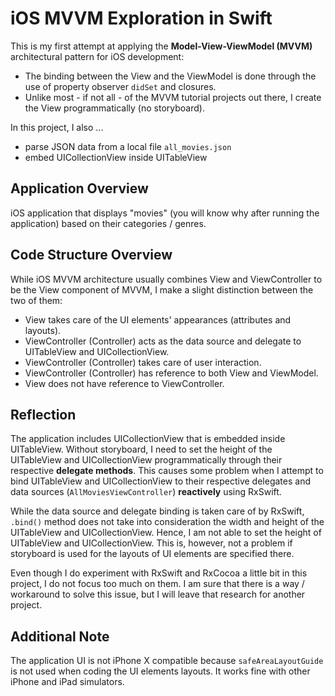 # iOS MVVM Exploration in Swift

This is my first attempt at applying the **Model-View-ViewModel (MVVM)** architectural pattern for iOS development:

* The binding between the View and the ViewModel is done through the use of property observer `didSet` and closures.
* Unlike most - if not all - of the MVVM tutorial projects out there, I create the View programmatically (no storyboard).

In this project, I also ...

* parse JSON data from a local file `all_movies.json`
* embed UICollectionView inside UITableView

## Application Overview

iOS application that displays "movies" (you will know why after running the application) based on their categories / genres.

## Code Structure Overview

While iOS MVVM architecture usually combines View and ViewController to be the View component of MVVM, I make a slight distinction
between the two of them:

* View takes care of the UI elements' appearances (attributes and layouts).
* ViewController (Controller) acts as the data source and delegate to UITableView and UICollectionView.
* ViewController (Controller) takes care of user interaction.
* ViewController (Controller) has reference to both View and ViewModel.
* View does not have reference to ViewController.

## Reflection

The application includes UICollectionView that is embedded inside UITableView. Without storyboard, I need to set the height of the
UITableView and UICollectionView programmatically through their respective **delegate methods**. This causes some problem when I attempt
to bind UITableView and UICollectionView to their respective delegates and data sources (`AllMoviesViewController`) **reactively**
using RxSwift.

While the data source and delegate binding is taken care of by RxSwift, `.bind()` method does not take into consideration the width
and height of the UITableView and UICollectionView. Hence, I am not able to set the height of UITableView and UICollectionView.
This is, however, not a problem if storyboard is used for the layouts of UI elements are specified there.

Even though I do experiment with RxSwift and RxCocoa a little bit in this project, I do not focus too much on them. I am sure that
there is a way / workaround to solve this issue, but I will leave that research for another project.

## Additional Note

The application UI is not iPhone X compatible because `safeAreaLayoutGuide` is not used when coding the UI elements layouts.
It works fine with other iPhone and iPad simulators.
